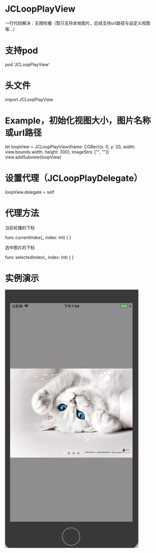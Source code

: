 # JCLoopPlayView
一行代码解决：无限轮播（暂只支持本地图片，后续支持url路径与自定义视图等...）

# 支持pod

pod 'JCLoopPlayView'

# 头文件

import JCLoopPlayView

# Example，初始化视图大小，图片名称或url路径

let loopView = JCLoopPlayView(frame: CGRect(x: 0, y: 20, width: view.bounds.width, height: 300), imageStrs: ["", ""])
view.addSubview(loopView)

# 设置代理（JCLoopPlayDelegate）

loopView.delegate = self

# 代理方法

当前轮播的下标

func currentIndex(_ index: Int) { }

选中图片的下标

func selectedIndex(_ index: Int) { }

# 实例演示
![image](https://github.com/JC2018424/JCLoopPlayView/blob/master/Example/loop/vv.gif)
